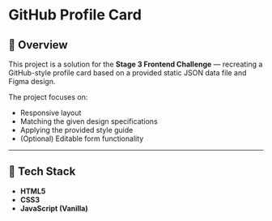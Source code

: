 # GitHub Profile Card

## 📌 Overview
This project is a solution for the **Stage 3 Frontend Challenge** — recreating a GitHub-style profile card based on a provided static JSON data file and Figma design.

The project focuses on:
- Responsive layout
- Matching the given design specifications
- Applying the provided style guide
- (Optional) Editable form functionality

---

## 🚀 Tech Stack
- **HTML5**
- **CSS3**
- **JavaScript (Vanilla)**


